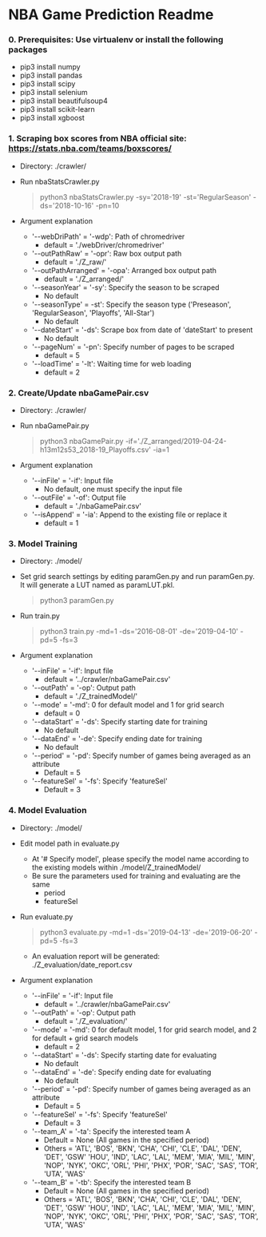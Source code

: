 # NBA Game Prediction Readme
### 0. Prerequisites: Use virtualenv or install the following packages
- pip3 install numpy
- pip3 install pandas
- pip3 install scipy
- pip3 install selenium
- pip3 install beautifulsoup4
- pip3 install scikit-learn
- pip3 install xgboost


### 1. Scraping box scores from NBA official site: https://stats.nba.com/teams/boxscores/
- Directory: ./crawler/
- Run nbaStatsCrawler.py
    > python3 nbaStatsCrawler.py -sy='2018-19' -st='RegularSeason' -ds='2018-10-16' -pn=10


- Argument explanation
    - '--webDriPath' = '-wdp': Path of chromedriver
        - default = './webDriver/chromedriver'
    - '--outPathRaw' = '-opr': Raw box output path
        - default = './Z_raw/'
    - '--outPathArranged' = '-opa': Arranged box output path
        - default = './Z_arranged/'
    - '--seasonYear' = '-sy': Specify the season to be scraped
        - No default
    - '--seasonType' = -st': Specify the season type ('Preseason', 'RegularSeason', 'Playoffs', 'All-Star')
        - No default
    - '--dateStart' = '-ds': Scrape box from date of 'dateStart' to present
        - No default
    - '--pageNum' = '-pn': Specify number of pages to be scraped
        - default = 5
    - '--loadTime' = '-lt': Waiting time for web loading
        - default = 2


### 2. Create/Update nbaGamePair.csv
- Directory: ./crawler/
- Run nbaGamePair.py
    > python3 nbaGamePair.py -if='./Z_arranged/2019-04-24-h13m12s53_2018-19_Playoffs.csv' -ia=1


- Argument explanation
    - '--inFile' = '-if': Input file
        - No default, one must specify the input file
    - '--outFile' = '-of': Output file
        - default = './nbaGamePair.csv'
    - '--isAppend' = '-ia': Append to the existing file or replace it
        - default = 1


### 3. Model Training
- Directory: ./model/
- Set grid search settings by editing paramGen.py and run paramGen.py. It will generate a LUT named as paramLUT.pkl.
    > python3 paramGen.py
    
    
- Run train.py
    > python3 train.py -md=1 -ds='2016-08-01' -de='2019-04-10' -pd=5 -fs=3


- Argument explanation
    - '--inFile' = '-if': Input file
        - default = '../crawler/nbaGamePair.csv'
    - '--outPath' = '-op': Output path
        - default = './Z_trainedModel/'
    - '--mode' = '-md': 0 for default model and 1 for grid search
        - default = 0
    - '--dataStart' = '-ds': Specify starting date for training
        - No default
    - '--dataEnd' = '-de': Specify ending date for training
        - No default
    - '--period' = '-pd': Specify number of games being averaged as an attribute
        - Default = 5
    - '--featureSel' = '-fs': Specify 'featureSel'
        - Default = 3


### 4. Model Evaluation
- Directory: ./model/
- Edit model path in evaluate.py
    - At '# Specify model', please specify the model name according to the existing models within ./model/Z_trainedModel/
    - Be sure the parameters used for training and evaluating are the same
        - period
        - featureSel
        
        
- Run evaluate.py
    > python3 evaluate.py -md=1 -ds='2019-04-13' -de='2019-06-20' -pd=5 -fs=3
    
    - An evaluation report will be generated: ./Z_evaluation/date_report.csv
    
    
- Argument explanation
    - '--inFile' = '-if': Input file
        - default = '../crawler/nbaGamePair.csv'
    - '--outPath' = '-op': Output path
        - default = './Z_evaluation/'
    - '--mode' = '-md': 0 for default model, 1 for grid search model, and 2 for default + grid search models
        - default = 2
    - '--dataStart' = '-ds': Specify starting date for evaluating
        - No default
    - '--dataEnd' = '-de': Specify ending date for evaluating
        - No default
    - '--period' = '-pd': Specify number of games being averaged as an attribute
        - Default = 5
    - '--featureSel' = '-fs': Specify 'featureSel'
        - Default = 3
    - '--team_A' = '-ta': Specify the interested team A
        - Default = None (All games in the specified period)
        - Others = 'ATL', 'BOS', 'BKN', 'CHA', 'CHI', 'CLE', 'DAL', 'DEN', 'DET', 'GSW' 'HOU', 'IND', 'LAC', 'LAL', 'MEM', 'MIA', 'MIL', 'MIN', 'NOP', 'NYK', 'OKC', 'ORL', 'PHI', 'PHX', 'POR', 'SAC', 'SAS', 'TOR', 'UTA', 'WAS'
    - '--team_B' = '-tb': Specify the interested team B
        - Default = None (All games in the specified period)
        - Others = 'ATL', 'BOS', 'BKN', 'CHA', 'CHI', 'CLE', 'DAL', 'DEN', 'DET', 'GSW' 'HOU', 'IND', 'LAC', 'LAL', 'MEM', 'MIA', 'MIL', 'MIN', 'NOP', 'NYK', 'OKC', 'ORL', 'PHI', 'PHX', 'POR', 'SAC', 'SAS', 'TOR', 'UTA', 'WAS'
